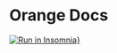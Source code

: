 # Orange Docs


[![Run in Insomnia}](https://insomnia.rest/images/run.svg)](https://insomnia.rest/run/?label=Orange%20Docs&uri=https%3A%2F%2Fgithub.com%2FHackathon-Orange-Juice-Squad-1%2Forange-docs.git)

